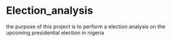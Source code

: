 # Election_analysis

the purpose of this project is to perform a election analysis on the upcoming presidential election in nigeria 
